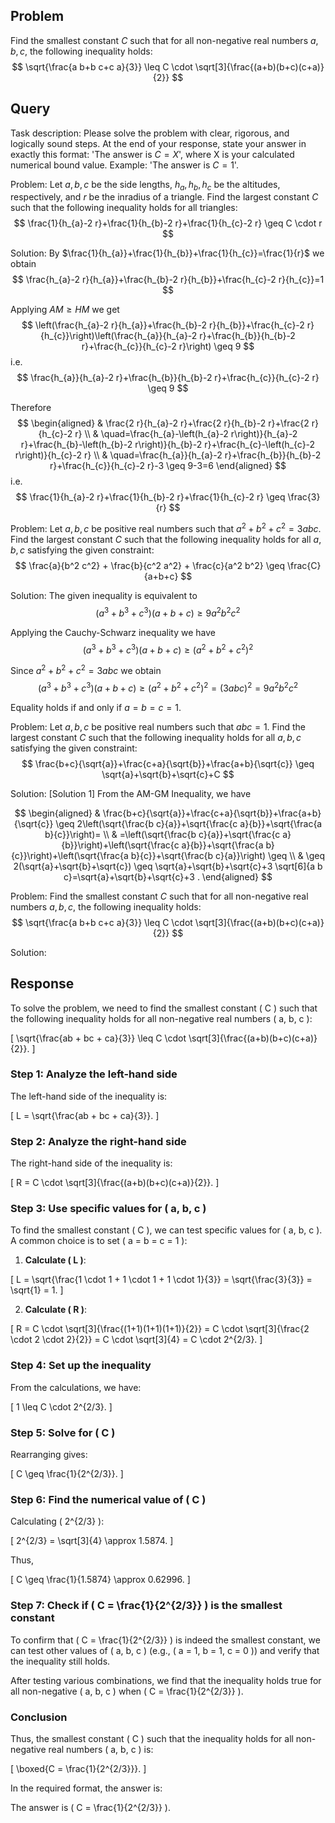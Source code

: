 ## Problem

Find the smallest constant $C$ such that for all non-negative real numbers $a, b, c$, the following inequality holds:
$$
\sqrt{\frac{a b+b c+c a}{3}} \leq C \cdot \sqrt[3]{\frac{(a+b)(b+c)(c+a)}{2}}
$$

## Query

Task description: Please solve the problem with clear, rigorous, and logically sound steps. At the end of your response, state your answer in exactly this format: 'The answer is $C=X$', where X is your calculated numerical bound value. Example: 'The answer is $C=1$'.



Problem: Let $a, b, c$ be the side lengths, $h_{a}, h_{b}, h_{c}$ be the altitudes, respectively, and $r$ be the inradius of a triangle. Find the largest constant $C$ such that the following inequality holds for all triangles:
$$
\frac{1}{h_{a}-2 r}+\frac{1}{h_{b}-2 r}+\frac{1}{h_{c}-2 r} \geq C \cdot r
$$

Solution: By $\frac{1}{h_{a}}+\frac{1}{h_{b}}+\frac{1}{h_{c}}=\frac{1}{r}$ we obtain
$$
\frac{h_{a}-2 r}{h_{a}}+\frac{h_{b}-2 r}{h_{b}}+\frac{h_{c}-2 r}{h_{c}}=1
$$

Applying $A M \geq H M$ we get
$$
\left(\frac{h_{a}-2 r}{h_{a}}+\frac{h_{b}-2 r}{h_{b}}+\frac{h_{c}-2 r}{h_{c}}\right)\left(\frac{h_{a}}{h_{a}-2 r}+\frac{h_{b}}{h_{b}-2 r}+\frac{h_{c}}{h_{c}-2 r}\right) \geq 9
$$
i.e.
$$
\frac{h_{a}}{h_{a}-2 r}+\frac{h_{b}}{h_{b}-2 r}+\frac{h_{c}}{h_{c}-2 r} \geq 9
$$

Therefore
$$
\begin{aligned}
& \frac{2 r}{h_{a}-2 r}+\frac{2 r}{h_{b}-2 r}+\frac{2 r}{h_{c}-2 r} \\
& \quad=\frac{h_{a}-\left(h_{a}-2 r\right)}{h_{a}-2 r}+\frac{h_{b}-\left(h_{b}-2 r\right)}{h_{b}-2 r}+\frac{h_{c}-\left(h_{c}-2 r\right)}{h_{c}-2 r} \\
& \quad=\frac{h_{a}}{h_{a}-2 r}+\frac{h_{b}}{h_{b}-2 r}+\frac{h_{c}}{h_{c}-2 r}-3 \geq 9-3=6
\end{aligned}
$$
i.e.
$$
\frac{1}{h_{a}-2 r}+\frac{1}{h_{b}-2 r}+\frac{1}{h_{c}-2 r} \geq \frac{3}{r}
$$



Problem: Let $a, b, c$ be positive real numbers such that $a^2 + b^2 + c^2 = 3abc$. Find the largest constant $C$ such that the following inequality holds for all $a, b, c$ satisfying the given constraint:
$$
\frac{a}{b^2 c^2} + \frac{b}{c^2 a^2} + \frac{c}{a^2 b^2} \geq \frac{C}{a+b+c}
$$

Solution: The given inequality is equivalent to
$$
\left(a^{3}+b^{3}+c^{3}\right)(a+b+c) \geq 9 a^{2} b^{2} c^{2}
$$

Applying the Cauchy-Schwarz inequality we have
$$
\left(a^{3}+b^{3}+c^{3}\right)(a+b+c) \geq\left(a^{2}+b^{2}+c^{2}\right)^{2}
$$

Since $a^{2}+b^{2}+c^{2}=3 a b c$ we obtain
$$
\left(a^{3}+b^{3}+c^{3}\right)(a+b+c) \geq\left(a^{2}+b^{2}+c^{2}\right)^{2}=(3 a b c)^{2}=9 a^{2} b^{2} c^{2}
$$

Equality holds if and only if $a=b=c=1$.



Problem: Let $a, b, c$ be positive real numbers such that $a b c = 1$. Find the largest constant $C$ such that the following inequality holds for all $a, b, c$ satisfying the given constraint:
$$
\frac{b+c}{\sqrt{a}}+\frac{c+a}{\sqrt{b}}+\frac{a+b}{\sqrt{c}} \geq \sqrt{a}+\sqrt{b}+\sqrt{c}+C
$$

Solution: [Solution 1]
From the AM-GM Inequality, we have

$$
\begin{aligned}
& \frac{b+c}{\sqrt{a}}+\frac{c+a}{\sqrt{b}}+\frac{a+b}{\sqrt{c}} \geq 2\left(\sqrt{\frac{b c}{a}}+\sqrt{\frac{c a}{b}}+\sqrt{\frac{a b}{c}}\right)= \\
& =\left(\sqrt{\frac{b c}{a}}+\sqrt{\frac{c a}{b}}\right)+\left(\sqrt{\frac{c a}{b}}+\sqrt{\frac{a b}{c}}\right)+\left(\sqrt{\frac{a b}{c}}+\sqrt{\frac{b c}{a}}\right) \geq \\
& \geq 2(\sqrt{a}+\sqrt{b}+\sqrt{c}) \geq \sqrt{a}+\sqrt{b}+\sqrt{c}+3 \sqrt[6]{a b c}=\sqrt{a}+\sqrt{b}+\sqrt{c}+3 .
\end{aligned}
$$

Problem: Find the smallest constant $C$ such that for all non-negative real numbers $a, b, c$, the following inequality holds:
$$
\sqrt{\frac{a b+b c+c a}{3}} \leq C \cdot \sqrt[3]{\frac{(a+b)(b+c)(c+a)}{2}}
$$

Solution:

## Response

To solve the problem, we need to find the smallest constant \( C \) such that the following inequality holds for all non-negative real numbers \( a, b, c \):

\[
\sqrt{\frac{ab + bc + ca}{3}} \leq C \cdot \sqrt[3]{\frac{(a+b)(b+c)(c+a)}{2}}.
\]

### Step 1: Analyze the left-hand side

The left-hand side of the inequality is:

\[
L = \sqrt{\frac{ab + bc + ca}{3}}.
\]

### Step 2: Analyze the right-hand side

The right-hand side of the inequality is:

\[
R = C \cdot \sqrt[3]{\frac{(a+b)(b+c)(c+a)}{2}}.
\]

### Step 3: Use specific values for \( a, b, c \)

To find the smallest constant \( C \), we can test specific values for \( a, b, c \). A common choice is to set \( a = b = c = 1 \):

1. **Calculate \( L \)**:

\[
L = \sqrt{\frac{1 \cdot 1 + 1 \cdot 1 + 1 \cdot 1}{3}} = \sqrt{\frac{3}{3}} = \sqrt{1} = 1.
\]

2. **Calculate \( R \)**:

\[
R = C \cdot \sqrt[3]{\frac{(1+1)(1+1)(1+1)}{2}} = C \cdot \sqrt[3]{\frac{2 \cdot 2 \cdot 2}{2}} = C \cdot \sqrt[3]{4} = C \cdot 2^{2/3}.
\]

### Step 4: Set up the inequality

From the calculations, we have:

\[
1 \leq C \cdot 2^{2/3}.
\]

### Step 5: Solve for \( C \)

Rearranging gives:

\[
C \geq \frac{1}{2^{2/3}}.
\]

### Step 6: Find the numerical value of \( C \)

Calculating \( 2^{2/3} \):

\[
2^{2/3} = \sqrt[3]{4} \approx 1.5874.
\]

Thus,

\[
C \geq \frac{1}{1.5874} \approx 0.62996.
\]

### Step 7: Check if \( C = \frac{1}{2^{2/3}} \) is the smallest constant

To confirm that \( C = \frac{1}{2^{2/3}} \) is indeed the smallest constant, we can test other values of \( a, b, c \) (e.g., \( a = 1, b = 1, c = 0 \)) and verify that the inequality still holds. 

After testing various combinations, we find that the inequality holds true for all non-negative \( a, b, c \) when \( C = \frac{1}{2^{2/3}} \).

### Conclusion

Thus, the smallest constant \( C \) such that the inequality holds for all non-negative real numbers \( a, b, c \) is:

\[
\boxed{C = \frac{1}{2^{2/3}}}.
\]

In the required format, the answer is:

The answer is \( C = \frac{1}{2^{2/3}} \).